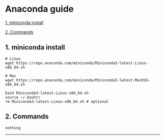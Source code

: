 
# Anaconda guide
   [1. miniconda install](#1.-miniconda-install)
   
   [2. Commands](#2.-Commands)


## 1. miniconda install  <a name="1.-miniconda-install"></a>

  ```
  # Linux
  wget https://repo.anaconda.com/miniconda/Miniconda3-latest-Linux-x86_64.sh
  
  # Mac
  wget https://repo.anaconda.com/miniconda/Miniconda3-latest-MacOSX-x86_64.sh
  
  bash Miniconda3-latest-Linux-x86_64.sh
  source ~/.bashrc
  rm Miniconda3-latest-Linux-x86_64.sh # optional
  ```
  
## 2. Commands  <a name="2.-Commands"></a>
  ```
  nothing
  ```


---
